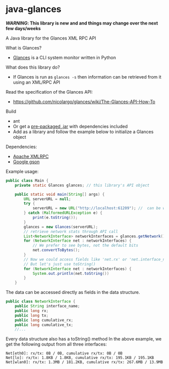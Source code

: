 java-glances
============

<b><i>WARNING</i>: This library is new and and things may change over the next few days/weeks</b>

A Java library for the Glances XML RPC API<br>

What is Glances?
- [Glances](https://github.com/nicolargo/glances.git) is a CLI system monitor written in Python

What does this library do?
- If Glances is run as ```glances -s``` then information can be retrieved from it using an XML/RPC API

Read the specification of the Glances API:
- https://github.com/nicolargo/glances/wiki/The-Glances-API-How-To

Build
- ant
- Or get a [pre-packaged .jar](https://www.dropbox.com/s/c19yuj85clw0yx5/java-glances-0.3.jar) with dependencies included
- Add as a library and follow the example below to initialize a Glances object
 
Dependencies:
- [Apache XMLRPC](http://ws.apache.org/xmlrpc/)
- [Google gson](https://code.google.com/p/google-gson/)

Example usage:
```java
public class Main {
    private static Glances glances; // this library's API object

    public static void main(String[] args) {
        URL serverURL = null;
        try {
            serverURL = new URL("http://localhost:61209"); //  can be with or without trailing '/RPC2'
        } catch (MalformedURLException e) {
            print(e.toString());
        }
        glances = new Glances(serverURL);
        // retrieve network stats through API call
        List<NetworkInterface> networkInterfaces = glances.getNetwork();
        for (NetworkInterface net : networkInterfaces) {
            // We prefer to see bytes, not the default bits
            net.convertToBytes();
        }
        // Now we could access fields like 'net.rx' or 'net.interface_name'
        // But let's just use toString()
        for (NetworkInterface net : networkInterfaces) {
            System.out.println(net.toString())
        }
    }
```
The data can be accessed directly as fields in the data structure.
```java
public class NetworkInterface {
    public String interface_name;
    public long rx;
    public long tx;
    public long cumulative_rx;
    public long cumulative_tx;
    //...
```
Every data structure also has a toString() method
In the above example, we get the following output from all three interfaces:
```
Net[eth0]: rx/tx: 0B / 0B, cumulative rx/tx: 0B / 0B
Net[lo]: rx/tx: 1.8KB / 1.8KB, cumulative rx/tx: 195.1KB / 195.1KB
Net[wlan0]: rx/tx: 1.3MB / 181.2KB, cumulative rx/tx: 267.6MB / 13.9MB
```	
